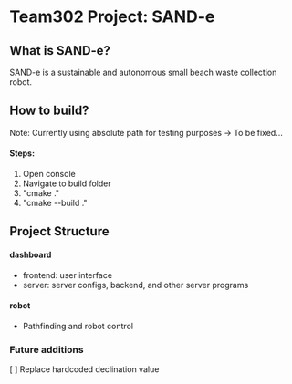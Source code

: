 # Team302 Project: SAND-e

## What is SAND-e?
SAND-e is a sustainable and autonomous small beach waste collection robot.

## How to build?
Note: Currently using absolute path for testing purposes -> To be fixed...
#### Steps:
1. Open console
2. Navigate to build folder
3. "cmake ."
4. "cmake --build ."

## Project Structure
#### dashboard
- frontend: user interface 
- server: server configs, backend, and other server programs

#### robot
- Pathfinding and robot control

### Future additions
[ ] Replace hardcoded declination value
